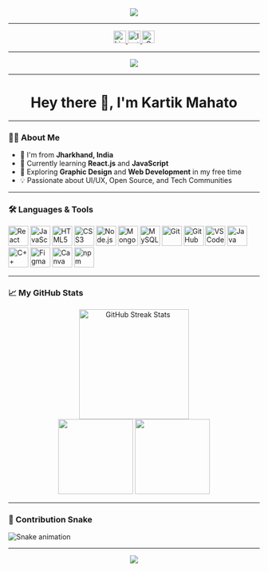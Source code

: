 <div align="center">
  <img src="https://media.tenor.com/duhMYcjRkcEAAAAi/welcome-sparkly.gif" />
</div>

---

<div align="center">
  <a href="https://www.linkedin.com/in/kartik-mahato-206760227/" target="_blank">
    <img src="https://img.shields.io/static/v1?message=LinkedIn&logo=linkedin&label=&color=0077B5&logoColor=white&style=for-the-badge" height="25" alt="LinkedIn" />
  </a>
  <a href="https://www.instagram.com/hlo.kartik/" target="_blank">
    <img src="https://img.shields.io/static/v1?message=Instagram&logo=instagram&label=&color=E4405F&logoColor=white&style=for-the-badge" height="25" alt="Instagram" />
  </a>
  <a href="mailto:kartik.officialdev@gmail.com" target="_blank">
    <img src="https://img.shields.io/static/v1?message=Gmail&logo=gmail&label=&color=D14836&logoColor=white&style=for-the-badge" height="25" alt="Gmail" />
  </a>
</div>

---

<div align="center">
  <img src="https://visitor-badge.laobi.icu/badge?page_id=kartikcod.kartikcod&left_text=Profile Views" />
</div>

---

<h1 align="center">Hey there 👋, I'm Kartik Mahato</h1>

---

### 👨‍💻 About Me

- 🏡 I'm from **Jharkhand, India**  
- 🔭 Currently learning **React.js** and **JavaScript**  
- 🎨 Exploring **Graphic Design** and **Web Development** in my free time  
- 💡 Passionate about UI/UX, Open Source, and Tech Communities

---

### 🛠 Languages & Tools

<div align="left">
  <img src="https://cdn.jsdelivr.net/gh/devicons/devicon/icons/react/react-original.svg" height="40" alt="React" />
  <img src="https://cdn.jsdelivr.net/gh/devicons/devicon/icons/javascript/javascript-original.svg" height="40" alt="JavaScript" />
  <img src="https://cdn.jsdelivr.net/gh/devicons/devicon/icons/html5/html5-original.svg" height="40" alt="HTML5" />
  <img src="https://cdn.jsdelivr.net/gh/devicons/devicon/icons/css3/css3-original.svg" height="40" alt="CSS3" />
  <img src="https://cdn.jsdelivr.net/gh/devicons/devicon/icons/nodejs/nodejs-original.svg" height="40" alt="Node.js" />
  <img src="https://cdn.jsdelivr.net/gh/devicons/devicon/icons/mongodb/mongodb-original.svg" height="40" alt="MongoDB" />
  <img src="https://cdn.jsdelivr.net/gh/devicons/devicon/icons/mysql/mysql-original.svg" height="40" alt="MySQL" />
  <img src="https://cdn.jsdelivr.net/gh/devicons/devicon/icons/git/git-original.svg" height="40" alt="Git" />
  <img src="https://cdn.jsdelivr.net/gh/devicons/devicon/icons/github/github-original.svg" height="40" alt="GitHub" />
  <img src="https://cdn.jsdelivr.net/gh/devicons/devicon/icons/vscode/vscode-original.svg" height="40" alt="VS Code" />
  <img src="https://cdn.jsdelivr.net/gh/devicons/devicon/icons/java/java-original.svg" height="40" alt="Java" />
  <img src="https://cdn.jsdelivr.net/gh/devicons/devicon/icons/cplusplus/cplusplus-original.svg" height="40" alt="C++" />
  <img src="https://cdn.jsdelivr.net/gh/devicons/devicon/icons/figma/figma-original.svg" height="40" alt="Figma" />
  <img src="https://cdn.jsdelivr.net/gh/devicons/devicon/icons/canva/canva-original.svg" height="40" alt="Canva" />
  <img src="https://cdn.jsdelivr.net/gh/devicons/devicon/icons/npm/npm-original-wordmark.svg" height="40" alt="npm" />
</div>

---

### 📈 My GitHub Stats

<div align="center">
  <img src="https://streak-stats.demolab.com?user=kartikcod&theme=dark&hide_border=false&border_radius=5" height="220" alt="GitHub Streak Stats" />
</div>

<div align="center">
  <img src="https://github-readme-stats.vercel.app/api?username=kartikcod&show_icons=true&theme=dracula&include_all_commits=true&count_private=true" height="150" />
  <img src="https://github-readme-stats.vercel.app/api/top-langs?username=kartikcod&layout=compact&langs_count=5&theme=dracula" height="150" />
</div>

---

### 🐍 Contribution Snake

<img src="https://raw.githubusercontent.com/kartikcod/kartikcod/output/snake.svg" alt="Snake animation" />

---

<div align="center">
  <img src="https://profile-counter.glitch.me/kartikcod/count.svg?" />
</div>
